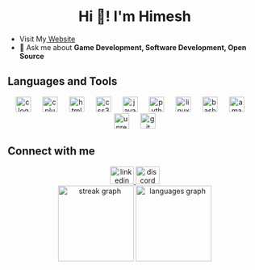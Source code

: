 <h1 align="center">Hi 👋! I'm Himesh</h1>
<ul>
  <li>Visit My<a href="https://himeshkundal.tech" target="_blank"> Website </a></li>
  <li>💬 Ask me about <strong>Game Development, Software Development, Open Source</strong></li>
</ul>
<h2> Languages and Tools</h2>
<div align="center">
  <img src="https://cdn.jsdelivr.net/gh/devicons/devicon/icons/c/c-original.svg" height="30" alt="c logo"  />
  <img width="15" />
  <img src="https://cdn.jsdelivr.net/gh/devicons/devicon/icons/cplusplus/cplusplus-original.svg" height="30" alt="cplusplus logo"  />
  <img width="15" />
  <img src="https://cdn.jsdelivr.net/gh/devicons/devicon/icons/html5/html5-original.svg" height="30" alt="html5 logo"  />
  <img width="15" />
  <img src="https://cdn.jsdelivr.net/gh/devicons/devicon/icons/css3/css3-original.svg" height="30" alt="css3 logo"  />
  <img width="15" />
  <img src="https://cdn.jsdelivr.net/gh/devicons/devicon/icons/javascript/javascript-original.svg" height="30" alt="javascript logo"  />
  <img width="15" />
  <img src="https://cdn.jsdelivr.net/gh/devicons/devicon/icons/python/python-original.svg" height="30" alt="python logo"  />
  <img width="15" />
  <img src="https://cdn.jsdelivr.net/gh/devicons/devicon/icons/linux/linux-original.svg" height="30" alt="linux logo"  />
  <img width="15" />
  <img src="https://cdn.simpleicons.org/gnubash/4EAA25" height="30" alt="bash logo"  />
  <img width="15" />
  <img src="https://skillicons.dev/icons?i=aws" height="30" alt="amazonwebservices logo"  />
  <img width="15" />
  <img src="https://skillicons.dev/icons?i=unreal" height="30" alt="unrealengine logo"  />
  <img width="15" />
  <img src="https://cdn.simpleicons.org/git/F05032" height="30" alt="git logo"  />
</div>
<h2>Connect with me</h2>
<div align="center">
  <a href="https://www.linkedin.com/in/himesh-kundal-140059287/" target="_blank">
    <img src="https://raw.githubusercontent.com/maurodesouza/profile-readme-generator/master/src/assets/icons/social/linkedin/default.svg" width="47" height="35" alt="linkedin logo"  />
  </a>
  <a href="himeshkundal.tech" target="_blank">
    <img src="https://raw.githubusercontent.com/maurodesouza/profile-readme-generator/master/src/assets/icons/social/discord/default.svg" width="47" height="35" alt="discord logo"  />
  </a>

</div>

<div align="center">
  <img src="https://streak-stats.demolab.com?user=Himesh-Kundal&locale=en&mode=daily&theme=radical&hide_border=false&border_radius=5" height="150" alt="streak graph"  />
  <img src="https://github-readme-stats.vercel.app/api/top-langs?username=Himesh-Kundal&locale=en&hide_title=false&layout=compact&card_width=320&langs_count=5&theme=radical&hide_border=false" height="150" alt="languages graph"  />
</div>

<br clear="both">
